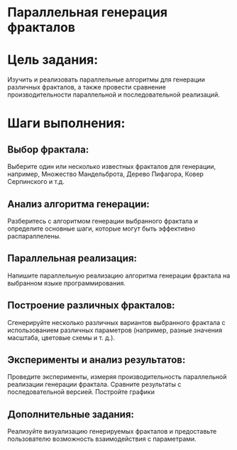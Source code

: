 # Параллельная генерация фракталов

# Цель задания:
Изучить и реализовать параллельные алгоритмы для генерации различных фракталов, а также провести сравнение производительности параллельной и последовательной реализаций.

# Шаги выполнения:

## Выбор фрактала:
Выберите один или несколько известных фракталов для генерации, например, Множество Мандельброта, Дерево Пифагора, Ковер Серпинского и т.д.

## Анализ алгоритма генерации:
Разберитесь с алгоритмом генерации выбранного фрактала и определите основные шаги, которые могут быть эффективно распараллелены.

## Параллельная реализация:
Напишите параллельную реализацию алгоритма генерации фрактала на выбранном языке программирования.

## Построение различных фракталов:
Сгенерируйте несколько различных вариантов выбранного фрактала с использованием различных параметров (например, разные значения масштаба, цветовые схемы и т. д.).

## Эксперименты и анализ результатов:
Проведите эксперименты, измеряя производительность параллельной реализации генерации фрактала. Сравните результаты с последовательной версией. Постройте графики

## Дополнительные задания:

Реализуйте визуализацию генерируемых фракталов и предоставьте пользователю возможность взаимодействия с параметрами.
